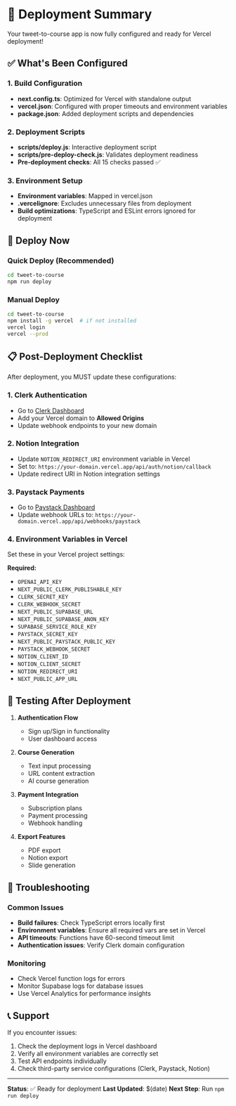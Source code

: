 # 🚀 Deployment Summary

Your tweet-to-course app is now fully configured and ready for Vercel deployment!

## ✅ What's Been Configured

### 1. Build Configuration
- **next.config.ts**: Optimized for Vercel with standalone output
- **vercel.json**: Configured with proper timeouts and environment variables
- **package.json**: Added deployment scripts and dependencies

### 2. Deployment Scripts
- **scripts/deploy.js**: Interactive deployment script
- **scripts/pre-deploy-check.js**: Validates deployment readiness
- **Pre-deployment checks**: All 15 checks passed ✅

### 3. Environment Setup
- **Environment variables**: Mapped in vercel.json
- **.vercelignore**: Excludes unnecessary files from deployment
- **Build optimizations**: TypeScript and ESLint errors ignored for deployment

## 🚀 Deploy Now

### Quick Deploy (Recommended)
```bash
cd tweet-to-course
npm run deploy
```

### Manual Deploy
```bash
cd tweet-to-course
npm install -g vercel  # if not installed
vercel login
vercel --prod
```

## 📋 Post-Deployment Checklist

After deployment, you MUST update these configurations:

### 1. Clerk Authentication
- Go to [Clerk Dashboard](https://dashboard.clerk.com)
- Add your Vercel domain to **Allowed Origins**
- Update webhook endpoints to your new domain

### 2. Notion Integration
- Update `NOTION_REDIRECT_URI` environment variable in Vercel
- Set to: `https://your-domain.vercel.app/api/auth/notion/callback`
- Update redirect URI in Notion integration settings

### 3. Paystack Payments
- Go to [Paystack Dashboard](https://dashboard.paystack.com)
- Update webhook URLs to: `https://your-domain.vercel.app/api/webhooks/paystack`

### 4. Environment Variables in Vercel
Set these in your Vercel project settings:

**Required:**
- `OPENAI_API_KEY`
- `NEXT_PUBLIC_CLERK_PUBLISHABLE_KEY`
- `CLERK_SECRET_KEY`
- `CLERK_WEBHOOK_SECRET`
- `NEXT_PUBLIC_SUPABASE_URL`
- `NEXT_PUBLIC_SUPABASE_ANON_KEY`
- `SUPABASE_SERVICE_ROLE_KEY`
- `PAYSTACK_SECRET_KEY`
- `NEXT_PUBLIC_PAYSTACK_PUBLIC_KEY`
- `PAYSTACK_WEBHOOK_SECRET`
- `NOTION_CLIENT_ID`
- `NOTION_CLIENT_SECRET`
- `NOTION_REDIRECT_URI`
- `NEXT_PUBLIC_APP_URL`

## 🧪 Testing After Deployment

1. **Authentication Flow**
   - Sign up/Sign in functionality
   - User dashboard access

2. **Course Generation**
   - Text input processing
   - URL content extraction
   - AI course generation

3. **Payment Integration**
   - Subscription plans
   - Payment processing
   - Webhook handling

4. **Export Features**
   - PDF export
   - Notion export
   - Slide generation

## 🔧 Troubleshooting

### Common Issues
- **Build failures**: Check TypeScript errors locally first
- **Environment variables**: Ensure all required vars are set in Vercel
- **API timeouts**: Functions have 60-second timeout limit
- **Authentication issues**: Verify Clerk domain configuration

### Monitoring
- Check Vercel function logs for errors
- Monitor Supabase logs for database issues
- Use Vercel Analytics for performance insights

## 📞 Support

If you encounter issues:
1. Check the deployment logs in Vercel dashboard
2. Verify all environment variables are correctly set
3. Test API endpoints individually
4. Check third-party service configurations (Clerk, Paystack, Notion)

---

**Status**: ✅ Ready for deployment
**Last Updated**: $(date)
**Next Step**: Run `npm run deploy`